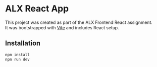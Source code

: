 # ALX React App

This project was created as part of the ALX Frontend React assignment.  
It was bootstrapped with [Vite](https://vitejs.dev/) and includes React setup.

## Installation

```bash
npm install
npm run dev
